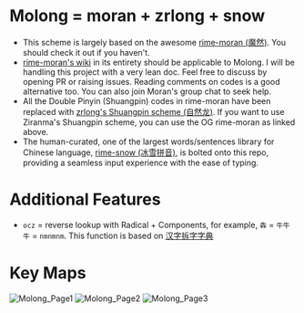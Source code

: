 # Molong = moran + zrlong + snow
- This scheme is largely based on the awesome [rime-moran (魔然)](https://github.com/ksqsf/rime-moran). You should check it out if you haven't.
- [rime-moran's wiki](https://github.com/ksqsf/rime-moran/wiki) in its entirety should be applicable to Molong. I will be handling this project with a very lean doc. Feel free to discuss by opening PR or raising issues. Reading comments on codes is a good alternative too. You can also join Moran's group chat to seek help.
- All the Double Pinyin (Shuangpin) codes in rime-moran have been replaced with [zrlong's Shuangpin scheme (自然龙)](https://github.com/Elflare/rime-zrlong). If you want to use Ziranma's Shuangpin scheme, you can use the OG rime-moran as linked above.
- The human-curated, one of the largest words/sentences library for Chinese language, [rime-snow (冰雪拼音)](https://github.com/hanzi-chai/rime-snow-pinyin), is bolted onto this repo, providing a seamless input experience with the ease of typing.

# Additional Features
- `ocz` = reverse lookup with Radical + Components, for example, `犇` = `牛牛牛` = `nmnmnm`. This function is based on [汉字拆字字典](https://github.com/mirtlecn/chaizi-re)

# Key Maps
![Molong_Page1](https://github.com/jack2game/rime-molong/assets/16070158/bc588c94-21cd-4868-99ac-1b459e9509e1)
![Molong_Page2](https://github.com/jack2game/rime-molong/assets/16070158/747a0c49-e4bf-4a69-92ac-941e97e2c763)
![Molong_Page3](https://github.com/jack2game/rime-molong/assets/16070158/2c131c26-1d33-4d5c-87f3-2215c25b05d7)
